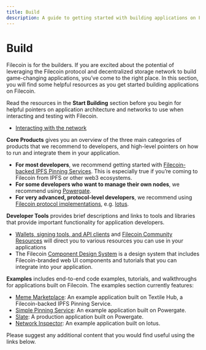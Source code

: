 ```yaml
---
title: Build
description: A guide to getting started with building applications on Filecoin.
---
```


# Build

Filecoin is for the builders. If you are excited about the potential of leveraging the Filecoin protocol and decentralized storage network to build game-changing applications, you’ve come to the right place. In this section, you will find some helpful resources as you get started building applications on Filecoin.

Read the resources in the **Start Building** section before you begin for helpful pointers on application architecture and networks to use when interacting and testing with Filecoin.

- [Interacting with the network](./start-building/interacting-with-the-network.md)

**Core Products** gives you an overview of the three main categories of products that we recommend to developers, and high-level pointers on how to run and integrate them in your application.

- **For most developers**, we recommend getting started with [Filecoin-backed IPFS Pinning Services](./tools/filecoin-backed-pinning.md). This is especially true if you’re coming to Filecoin from IPFS or other web3 ecosystems.
- **For some developers who want to manage their own nodes**, we recommend using [Powergate](./tools/powergate.md).
- **For very advanced, protocol-level developers**, we recommend using [Filecoin protocol implementations](./start-building/implementations.md), e.g. [lotus](https://lotu.sh).

**Developer Tools** provides brief descriptions and links to tools and libraries that provide important functionality for application developers.

- [Wallets, signing tools, and API clients](./tools/) and [Filecoin Community Resources](https://github.com/filecoin-project/docs/wiki#community-resources) will direct you to various resources you can use in your applications
- The Filecoin [Component Design System](http://filecoin.onrender.com/) is a design system that includes Filecoin-branded web UI components and tutorials that you can integrate into your application.

**Examples** includes end-to-end code examples, tutorials, and walkthroughs for applications built on Filecoin. The examples section currently features:

- [Meme Marketplace](./examples/meme-marketplace/overview.md): An example application built on Textile Hub, a Filecoin-backed IPFS Pinning Service.
- [Simple Pinning Service](./examples/simple-pinning-service/overview.md): An example application built on Powergate.
- [Slate](./examples/slate/overview.md): A production application built on Powergate.
- [Network Inspector](./examples/network-inspector/overview.md): An example application built on lotus.

Please suggest any additional content that you would find useful using the links below.
